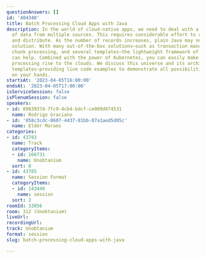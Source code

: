 ```yaml
---
questionAnswers: []
id: '404340'
title: Batch Processing Cloud Apps with Java
description: In the world of cloud-native apps, we need to deal with a large amount
  of data from multiple sources. This requires considerable effort to read, process,
  and distribute. As the number of records increases, plain Java may not be the best
  solution. With many out-of-the-box solutions—such as transaction management, retry,
  chunk processing, and several templates—the lightweight framework of Spring Batch
  can help. Combined with the power of Kubernetes, you can easily make your batch
  processing rise to the clouds. We discuss this universe and its architecture and
  templates—providing live code examples to demonstrate all possibilities you have
  on your hands.
startsAt: '2023-04-05T16:00:00'
endsAt: '2023-04-05T17:00:00'
isServiceSession: false
isPlenumSession: false
speakers:
- id: 8983937d-7fc9-4cb4-bdcf-ce009d874531
  name: Rodrigo Graciano
- id: '058c3cdc-0607-4437-81bb-07a1aed5d05c'
  name: Elder Moraes
categories:
- id: 43783
  name: Track
  categoryItems:
  - id: 166731
    name: Unobtanium
  sort: 0
- id: 43785
  name: Session Format
  categoryItems:
  - id: 143440
    name: session
  sort: 2
roomId: 33056
room: 312 (Unobtanium)
liveUrl: 
recordingUrl: 
track: Unobtanium
format: session
slug: batch-processing-cloud-apps-with-java

---
```

